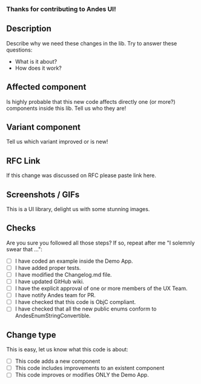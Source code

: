 ### Thanks for contributing to Andes UI!
## Description
Describe why we need these changes in the lib.
Try to answer these questions:
- What is it about?
- How does it work?
## Affected component
Is highly probable that this new code affects directly one (or more?) components inside this lib. Tell us who they are!
## Variant component
Tell us which variant improved or is new!
## RFC Link
If this change was discussed on RFC please paste link here.
## Screenshots / GIFs
This is a UI library, delight us with some stunning images.
## Checks
Are you sure you followed all those steps? If so, repeat after me "I solemnly swear that ...":
   - [ ] I have coded an example inside the Demo App.
   - [ ] I have added proper tests.
   - [ ] I have modified the Changelog.md file.
   - [ ] I have updated GitHub wiki.
   - [ ] I have the explicit approval of one or more members of the UX Team.
   - [ ] I have notify Andes team for PR.
   - [ ] I have checked that this code is ObjC compliant.
   - [ ] I have checked that all the new public enums conform to AndesEnumStringConvertible.
## Change type
This is easy, let us know what this code is about:
   - [ ] This code adds a new component
   - [ ] This code includes improvements to an existent component
   - [ ] This code improves or modifies ONLY the Demo App.
